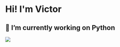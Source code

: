 # Hi! I'm Victor
## 🔭 I’m currently working on Python
![](https://i.blogs.es/1d8a5b/python1/1366_2000.jpg)

